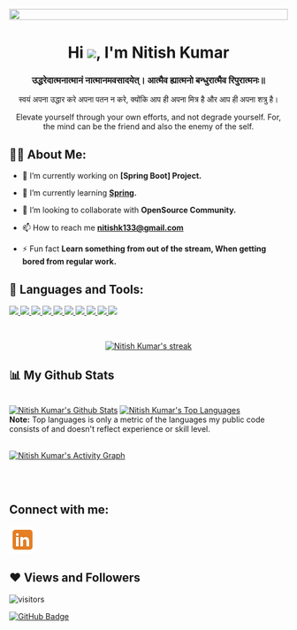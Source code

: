 <a href="#"><img width="100%" height="30%" src="https://media.giphy.com/media/26tn33aiTi1jkl6H6/giphy.gif" height="175px"/></a>

<h1 align="center">Hi <img src="https://raw.githubusercontent.com/MartinHeinz/MartinHeinz/master/wave.gif" width="30px">, I'm Nitish Kumar</h1>

<h3 align="center">उद्धरेदात्मनात्मानं नात्मानमवसादयेत्।
आत्मैव ह्यात्मनो बन्धुरात्मैव रिपुरात्मनः॥</h3>

<p align="center"> स्वयं अपना उद्धार करे अपना पतन न करे,
     क्योंकि आप ही अपना मित्र है और आप ही अपना शत्रु है। </p>

<p align="center"> Elevate yourself through your own efforts, and not degrade yourself. For, the mind can be the friend and also the enemy of the self.</p>

## 🙋‍♂️ About Me:

- 🔭 I’m currently working on **[Spring Boot] Project.**

- 🌱 I’m currently learning **[Spring](https://spring.io/).**

- 👯 I’m looking to collaborate with **OpenSource Community.**

- 📫 How to reach me **nitishk133@gmail.com**

- ⚡ Fun fact **Learn something from out of the stream, When getting bored from regular work.**

<!--
**NitishKumar108/NitishKumar108** is a ✨ _special_ ✨ repository because its `README.md` (this file) appears on your GitHub profile.

Here are some ideas to get you started:

- 🔭 I’m currently working on...
- 🌱 I’m currently learning **OpenCV in Python.**
- 👯 I’m looking to collaborate an **Open Source Community.**
- 🤔 I’m looking for help with **Automation stuff by python.**
- 💬 Ask me about 
- 📫 How to reach me: **nitishk133@gmail.com**
- 😄 Pronouns: ...
- ⚡ Fun fact: **Learn something from out of the stream, When getting bored from regular work.**
-->

## 🚀 Languages and Tools:

<p align="left"> 
     <a href="https://www.w3.org/html/" target="_blank"> <img src="https://img.icons8.com/color/48/000000/html-5.png"/> </a> 
     <a href="https://www.w3schools.com/css/" target="_blank"> <img src="https://img.icons8.com/color/48/000000/css3.png"/> </a> 
     <a href="https://www.java.com" target="_blank"> <img src="https://img.icons8.com/color/48/000000/java-coffee-cup-logo.png"/> </a>
      <a href="https://www.javatpoint.com/servlet-tutorial" target="_blank"> <img src="https://img.icons8.com/color/48/000000/servlet-logo.png"/> </a>
     <a href="https://hibernate.org/" target="_blank"> <img src="https://img.icons8.com/color/48/000000/hibernate-logo.png"/> </a>
     <a href="https://spring.io/projects/spring-boot" target="_blank"> <img src="https://img.icons8.com/color/48/000000/spring-logo.png"/> </a> 
     <a href="https://www.mysql.com/" target="_blank"> <img src="https://img.icons8.com/fluent/50/000000/mysql-logo.png"/> </a>
     <a href="https://git-scm.com/" target="_blank"> <img src="https://img.icons8.com/color/48/000000/git.png"/> </a>
     <a href="https://tomcat.apache.org/" target="_blank"> <img src="https://img.icons8.com/color/48/000000/tomcat.png"/> </a>
     <img src="https://icons8.com/icon/rPAHs7H1vriV/java-eclipse"/>
     
</p>

<br/>

<p align="center">
    <a href="https://github.com/NitishKumar108/github-readme-streak-stats">
        <img title="🔥 Get streak stats for your profile at git.io/streak-stats" alt="Nitish Kumar's streak" src="http://github-readme-streak-stats.herokuapp.com?user=NitishKumar108&theme=great-gatsby&date_format=M%20j%5B%2C%20Y%5D"/>
    </a>
</p>

## 📊 My Github Stats

  <br/>
    <a href="https://github.com/NitishKumar108/github-readme-stats"><img alt="Nitish Kumar's Github Stats" src="https://github-readme-stats.vercel.app/api?username=NitishKumar108&show_icons=true&count_private=true&theme=great-gatsby&hide_border=true&bg_color=0D1117" /></a>
  <a href="https://github.com/NitishKumar108/github-readme-stats"><img alt="Nitish Kumar's Top Languages" src="https://github-readme-stats.vercel.app/api/top-langs/?username=NitishKumar108&langs_count=8&count_private=true&layout=compact&theme=great-gatsby&hide_border=true&bg_color=0D1117" /></a>
  <br/>
  <b>Note:</b> Top languages is only a metric of the languages my public code consists of and doesn't reflect experience or skill level.


<br/>
<br/>

<a href="https://github.com/NitishKumar108/github-readme-activity-graph"><img alt="Nitish Kumar's Activity Graph" src="https://activity-graph.herokuapp.com/graph?username=NitishKumar108&bg_color=0D1117&color=ff9945&line=ff9945&point=FFFFFF&hide_border=true" /></a>

<br/>
<br/>

## Connect with me:
<p align="left">

<a href = "https://www.linkedin.com/in/nitish-kumar-663421118/"><img src="icons8-linkedin-48.png"/></a>

</p>

## ❤ Views and Followers
<!-- <a href="https://github.com/Meghna-DAS/github-profile-views-counter">
    <img src="https://komarev.com/ghpvc/?username=NitishKumar108&color=#ff9945"> -->
 ![visitors](https://visitor-badge.glitch.me/badge?page_id=NitishKumar108&left_color=gray&right_color=orange)
    
</a>
<a href="https://github.com/NitishKumar108?tab=followers"><img src="https://img.shields.io/github/followers/NitishKumar108?label=Followers&style=social" alt="GitHub Badge"></a>
